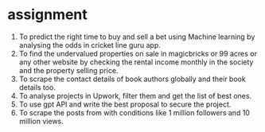 # assignment
1. To predict the right time to buy and sell a bet using Machine learning by analysing the odds in cricket line guru app.
2. To find the undervalued properties on sale in magicbricks or 99 acres or any other website by checking the rental income monthly in the society and the property selling price.
3. To scrape the contact details of book authors globally and their book details too.
4. To analyse projects in Upwork, filter them and get the list of best ones.
5. To use gpt API and write the best proposal to secure the project.
6. To scrape the posts from with conditions like 1 million followers and 10 million views.
